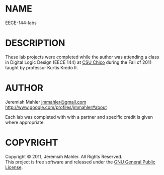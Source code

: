 
NAME
====

EECE-144-labs

DESCRIPTION
===========

These lab projects were completed while the author was
attending a class in Digital Logic Design (EECE 144) at
[CSU Chico][csuchico] during the Fall of 2011 taught by
professor Kurtis Kredo II.

 [csuchico]: http://www.csuchico.edu

AUTHOR
======

Jeremiah Mahler <jmmahler@gmail.com><br>
<http://www.google.com/profiles/jmmahler#about>

Each lab was completed with with a partner and
specific credit is given where appropriate.

COPYRIGHT
=========

Copyright &copy; 2011, Jeremiah Mahler.  All Rights Reserved.<br>
This project is free software and released under
the [GNU General Public License][gpl].

 [gpl]: http://www.gnu.org/licenses/gpl.html

